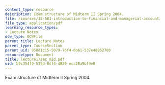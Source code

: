 ```yaml
---
content_type: resource
description: Exam structure of Midterm II Spring 2004.
file: /courses/15-501-introduction-to-financial-and-managerial-accounting-spring-2004/b9c354f9539d0df4d889eca28a9bf9e8_lecture17sec_mid.pdf
file_type: application/pdf
learning_resource_types:
- Lecture Notes
ocw_type: OCWFile
parent_title: Lecture Notes
parent_type: CourseSection
parent_uid: 958d1c15-5079-76f4-6b61-537e48852700
resourcetype: Document
title: lecture17sec_mid.pdf
uid: b9c354f9-539d-0df4-d889-eca28a9bf9e8
---
```

Exam structure of Midterm II Spring 2004.